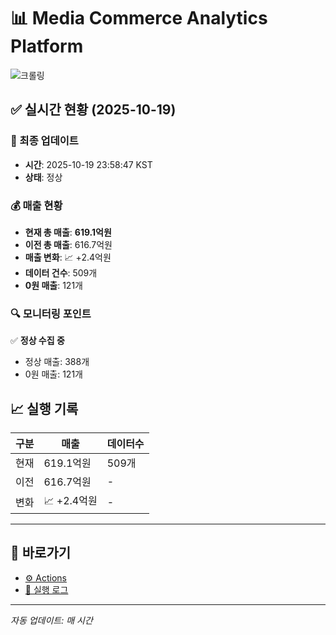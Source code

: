 # 📊 Media Commerce Analytics Platform

![크롤링](https://img.shields.io/badge/크롤링-정상-green)

## ✅ 실시간 현황 (2025-10-19)

### 📍 최종 업데이트
- **시간**: 2025-10-19 23:58:47 KST
- **상태**: 정상

### 💰 매출 현황
- **현재 총 매출**: **619.1억원**
- **이전 총 매출**: 616.7억원
- **매출 변화**: 📈 +2.4억원
- **데이터 건수**: 509개
- **0원 매출**: 121개

### 🔍 모니터링 포인트

✅ **정상 수집 중**
- 정상 매출: 388개
- 0원 매출: 121개


## 📈 실행 기록

| 구분 | 매출 | 데이터수 |
|------|------|----------|
| 현재 | 619.1억원 | 509개 |
| 이전 | 616.7억원 | - |
| 변화 | 📈 +2.4억원 | - |

---

## 🔗 바로가기

- [⚙️ Actions](../../actions)
- [📝 실행 로그](../../actions/workflows/daily_scraping.yml)

---

*자동 업데이트: 매 시간*
